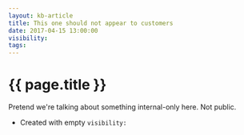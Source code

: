 ```yaml
---
layout: kb-article
title: This one should not appear to customers
date: 2017-04-15 13:00:00
visibility:
tags:
---
```


# {{ page.title }}
Pretend we're talking about something internal-only here. Not public.

* Created with empty `visibility:`
